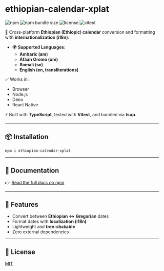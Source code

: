 # ethiopian-calendar-xplat  

![npm](https://img.shields.io/npm/v/ethiopian-calendar-xplat?color=blue) 
![npm bundle size](https://img.shields.io/bundlephobia/minzip/ethiopian-calendar-xplat) 
![license](https://img.shields.io/npm/l/ethiopian-calendar-xplat) 
![vitest](https://img.shields.io/badge/tests-passing-brightgreen)

📅 Cross-platform **Ethiopian (Ethiopic) calendar** conversion and formatting with **internationalization (i18n)**:

- 🌍 **Supported Languages**:
  - **Amharic (am)**
  - **Afaan Oromo (om)**
  - **Somali (so)**
  - **English (en, transliterations)**

✅ Works in:
- Browser  
- Node.js  
- Deno  
- React Native  

⚡ Built with **TypeScript**, tested with **Vitest**, and bundled via **tsup**.

---

## 📦 Installation

```bash
npm i ethiopian-calendar-xplat
```

---

## 📖 Documentation

👉 [Read the full docs on npm](https://www.npmjs.com/package/ethiopian-calendar-xplat)

---

## 🚀 Features

- Convert between **Ethiopian ↔ Gregorian** dates  
- Format dates with **localization (i18n)**  
- Lightweight and **tree-shakable**  
- Zero external dependencies  



---

## 📜 License

[MIT](./LICENSE)

